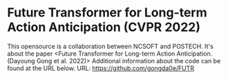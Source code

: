 # Future Transformer for Long-term Action Anticipation (CVPR 2022)
This opensource is a collaboration between NCSOFT and POSTECH.
It's about the paper <Future Transformer for Long-term Action Anticipation.(Dayoung Gong et al. 2022)>
Additional information about the code can be found at the URL below.
URL: https://github.com/gongda0e/FUTR
